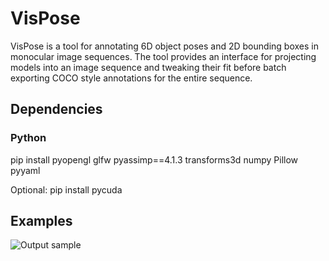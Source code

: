 # VisPose
VisPose is a tool for annotating 6D object poses and 2D bounding boxes in monocular image sequences. The tool provides an interface for projecting models into an image sequence and tweaking their fit before batch exporting COCO style annotations for the entire sequence.

## Dependencies
### Python
pip install pyopengl glfw pyassimp==4.1.3 transforms3d numpy Pillow pyyaml

Optional:
pip install pycuda

## Examples
![Output sample](https://github.com/gidobot/VisPose/raw/master/VisPose_FittingModel.gif)
